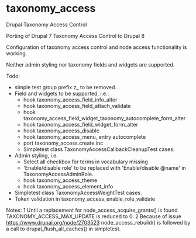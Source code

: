 # taxonomy_access
Drupal Taxonomy Access Control

Porting of Drupal 7 Taxonomy Access Control to Drupal 8

Configuration of taxonomy access control and node access functionality is working.

Neither admin styling nor taxonomy fields and widgets are supported.

Todo:
- simple test group prefix z_ to be removed.
- Field and widgets to be supported, i.e.:
    - hook taxonomy_access_field_info_alter
    - hook taxonomy_access_field_attach_validate
    - hook taxonomy_access_field_widget_taxonomy_autocomplete_form_alter
    - hook taxonomy_access_field_widget_form_alter
    - hook taxonomy_access_disable
    - hook taxonomy_access_menu, entry autocomplete
    - port taxonomy_access.create.inc
    - Simpletest class TaxonomyAccessCallbackCleanupTest cases.
- Admin styling, i.e.
    - Select all checkbox for terms in vocabulary missing
    - 'Enable/disable role' to be replaced with 'Enable/disable @name' in TaxonomyAccessAdminRole.
    - hook taxonomy_access_theme
    - hook taxonomy_access_element_info
- Simpletest class TaxonomyAccessWeightTest cases.
- Token validation in taxonomy_access_enable_role_validate

Notes:
1 Until a replacement for node_access_acquire_grants() is found
  TAXONOMY_ACCESS_MAX_UPDATE is reduced to 0.
2 Because of issue https://www.drupal.org/node/2703523 node_access_rebuild() 
  is followed by a call to drupal_flush_all_caches() in simpletest.
